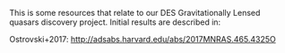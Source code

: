 
This is some resources that relate to our DES Gravitationally Lensed quasars discovery project. Initial results are described in:

Ostrovski+2017: http://adsabs.harvard.edu/abs/2017MNRAS.465.4325O

